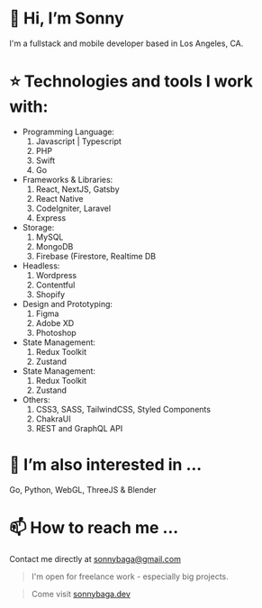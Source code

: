 # 👋 Hi, I’m Sonny
I'm a fullstack and mobile developer based in Los Angeles, CA.

# :star: Technologies and tools I work with:
<ul>
  <li>Programming Language:
    <ol>
      <li>Javascript | Typescript</li>
      <li>PHP</li>
      <li>Swift</li>
      <li>Go</li>
    </ol>
  </li>
  <li>Frameworks & Libraries:
    <ol>
      <li>React, NextJS, Gatsby</li>
      <li>React Native</li>
      <li>CodeIgniter, Laravel</li>
      <li>Express</li>
    </ol>
  </li>
   <li>Storage:
    <ol>
      <li>MySQL</li>
      <li>MongoDB</li>
      <li>Firebase (Firestore, Realtime DB</li>
    </ol>
  </li>
  <li>Headless:
    <ol>
      <li>Wordpress</li>
      <li>Contentful</li>
      <li>Shopify</li>
    </ol>
  </li>
  <li>Design and Prototyping:
    <ol>
      <li>Figma</li>
      <li>Adobe XD</li>
      <li>Photoshop</li>
    </ol>
  </li>
  <li>State Management:
    <ol>
      <li>Redux Toolkit</li>
      <li>Zustand</li>
    </ol>
  </li>
  <li>State Management:
    <ol>
      <li>Redux Toolkit</li>
      <li>Zustand</li>
    </ol>
  </li>
    <li>Others:
    <ol>
      <li>CSS3, SASS, TailwindCSS, Styled Components</li>
      <li>ChakraUI</li>
      <li>REST and GraphQL API</li>
    </ol>
  </li>
</ul>



# 👀 I’m also interested in ...
Go, Python, WebGL, ThreeJS & Blender


# 📫 How to reach me ...
Contact me directly at sonnybaga@gmail.com

> I'm open for freelance work - especially big projects.

> Come visit [sonnybaga.dev](http://sonnybaga.dev)

<!---
sonnyb378/sonnyb378 is a ✨ special ✨ repository because its `README.md` (this file) appears on your GitHub profile.
You can click the Preview link to take a look at your changes.
--->
